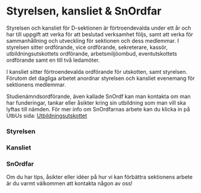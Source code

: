 Styrelsen, kansliet & SnOrdfar
==============================

Styrelsen och kansliet för D-sektionen är förtroendevalda under ett år och har till uppgift att verka för att beslutad verksamhet följs, samt att verka för sammanhållning och utveckling för sektionen och dess medlemmar. I styrelsen sitter ordförande, vice ordförande, sekreterare, kassör, utbildningsutskottets ordförande, arbetsmiljöombud, eventutskottets ordförande samt en till två ledamöter.

I kansliet sitter förtroendevalda ordförande för utskotten, samt styrelsen. Förutom det dagliga arbetet anordnar styrelsen och kansliet evenemang för sektionens medlemmar.

Studienämndsordförande, även kallade SnOrdf kan man kontakta om man har funderingar, tankar eller åsikter kring sin utbildning som man vill ska lyftas till nämden. För mer info om SnOrdfarnas arbete kan du klicka in på UtbUs sida: [Utbildningsutskottet](https://d-sektionen.se/utbu/)

### Styrelsen

  

### Kansliet

  

### SnOrdfar

  

Om du har tips, åsikter eller idéer på hur vi kan förbättra sektionens arbete är du varmt välkommen att kontakta någon av oss!